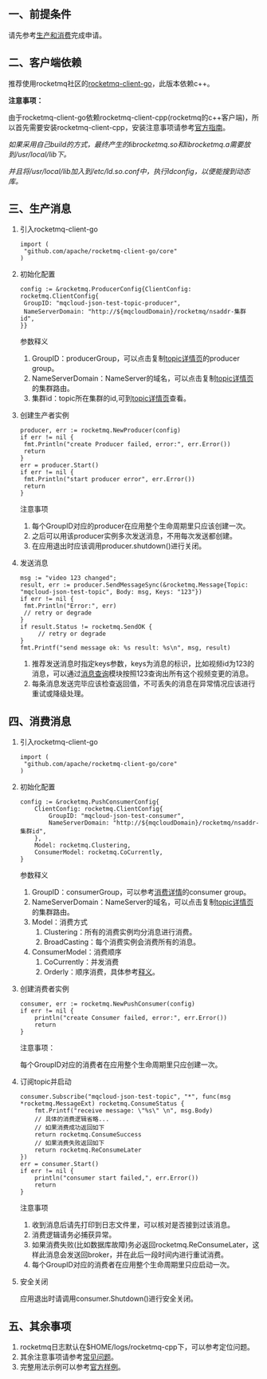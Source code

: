 ## 一、<span id="apply">前提条件</span>

请先参考[生产和消费](produceAndConsume)完成申请。

## 二、<span id="client">客户端依赖</span>

推荐使用rocketmq社区的[rocketmq-client-go](https://github.com/apache/rocketmq-client-go/tree/cgo)，此版本依赖c++。

**注意事项：**

由于rocketmq-client-go依赖rocketmq-client-cpp(rocketmq的c++客户端)，所以首先需要安装rocketmq-client-cpp，安装注意事项请参考[官方指南](https://github.com/apache/rocketmq-client-cpp)。

*如果采用自己build的方式，最终产生的librocketmq.so和librocketmq.a需要放到/usr/local/lib下。*

*并且将/usr/local/lib加入到/etc/ld.so.conf中，执行ldconfig，以便能搜到动态库。* 

## 三、<span id="produce">生产消息</span>

1. 引入rocketmq-client-go

   ```
   import (
   	"github.com/apache/rocketmq-client-go/core"
   )
   ```

2. 初始化配置

   ```
   config := &rocketmq.ProducerConfig{ClientConfig: rocketmq.ClientConfig{
   	GroupID: "mqcloud-json-test-topic-producer",
   	NameServerDomain: "http://${mqcloudDomain}/rocketmq/nsaddr-集群id",
   }}
   ```

   参数释义

   1. GroupID：producerGroup，可以点击复制[topic详情页](topic#detail)的producer group。
   2. NameServerDomain：NameServer的域名，可以点击复制[topic详情页](topic#detail)的集群路由。
   3. 集群id：topic所在集群的id,可到[topic详情页](topic#detail)查看。

3. 创建生产者实例

   ```
   producer, err := rocketmq.NewProducer(config)
   if err != nil {
   	fmt.Println("create Producer failed, error:", err.Error())
   	return
   }
   err = producer.Start()
   if err != nil {
   	fmt.Println("start producer error", err.Error())
   	return
   }
   ```

   注意事项

   1. 每个GroupID对应的producer在应用整个生命周期里只应该创建一次。
   2. 之后可以用该producer实例多次发送消息，不用每次发送都创建。
   3. 在应用退出时应该调用producer.shutdown()进行关闭。

4. 发送消息

   ```
   msg := "video 123 changed";
   result, err := producer.SendMessageSync(&rocketmq.Message{Topic: "mqcloud-json-test-topic", Body: msg, Keys: "123"})
   if err != nil {
   	fmt.Println("Error:", err)
   	// retry or degrade
   }
   if result.Status != rocketmq.SendOK {
     	// retry or degrade
   }
   fmt.Printf("send message ok: %s result: %s\n", msg, result)
   ```

   1. 推荐发送消息时指定keys参数，keys为消息的标识，比如视频id为123的消息，可以通过[消息查询](messageQuery#key)模块按照123查询出所有这个视频变更的消息。
   2. 每条消息发送完毕应该检查返回值，不可丢失的消息在异常情况应该进行重试或降级处理。

## 四、<span id="consume">消费消息</span>

1. 引入rocketmq-client-go

   ```
   import (
   	"github.com/apache/rocketmq-client-go/core"
   )
   ```

2. 初始化配置

   ```
   config := &rocketmq.PushConsumerConfig{
       ClientConfig: rocketmq.ClientConfig{
           GroupID: "mqcloud-json-test-consumer",
           NameServerDomain: "http://${mqcloudDomain}/rocketmq/nsaddr-集群id",
       },
       Model: rocketmq.Clustering,
       ConsumerModel: rocketmq.CoCurrently,
   }
   ```

   参数释义

   1. GroupID：consumerGroup，可以参考[消费详情](topic#consume)的consumer group。
   2. NameServerDomain：NameServer的域名，可以点击复制[topic详情页](topic#detail)的集群路由。
   3. Model：消费方式
      1. Clustering：所有的消费实例均分消息进行消费。
      2. BroadCasting：每个消费实例会消费所有的消息。
   4. ConsumerModel：消费顺序
      1. CoCurrently：并发消费
      2. Orderly：顺序消费，具体参考[释义](clientConsumer#orderConsumer)。

3. 创建消费者实例

   ```
   consumer, err := rocketmq.NewPushConsumer(config)
   if err != nil {
       println("create Consumer failed, error:", err.Error())
       return
   }
   ```

   注意事项：

   每个GroupID对应的消费者在应用整个生命周期里只应创建一次。

4. 订阅topic并启动

   ```
   consumer.Subscribe("mqcloud-json-test-topic", "*", func(msg *rocketmq.MessageExt) rocketmq.ConsumeStatus {
       fmt.Printf("receive message: \"%s\" \n", msg.Body)
       // 具体的消费逻辑省略...
       // 如果消费成功返回如下
       return rocketmq.ConsumeSuccess
       // 如果消费失败返回如下
       return rocketmq.ReConsumeLater
   })
   err = consumer.Start()
   if err != nil {
       println("consumer start failed,", err.Error())
       return
   }
   ```

   注意事项

   1. 收到消息后请先打印到日志文件里，可以核对是否接到过该消息。
   2. 消费逻辑请务必捕获异常。
   3. 如果消费失败(比如数据库故障)务必返回rocketmq.ReConsumeLater，这样此消息会发送回broker，并在此后一段时间内进行重试消费。
   4. 每个GroupID对应的消费者在应用整个生命周期里只应启动一次。

5. 安全关闭

   应用退出时请调用consumer.Shutdown()进行安全关闭。

## 五、<span id="other">其余事项</span>

1. rocketmq日志默认在$HOME/logs/rocketmq-cpp下，可以参考定位问题。
2. 其余注意事项请参考[常见问题](faq)。
3. 完整用法示例可以参考[官方样例](https://github.com/apache/rocketmq-client-go/tree/master/examples)。

